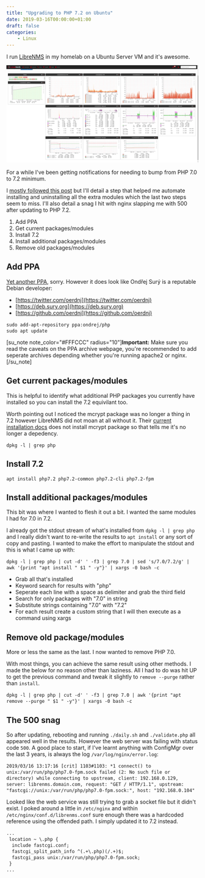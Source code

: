 ```yaml
---
title: "Upgrading to PHP 7.2 on Ubuntu"
date: 2019-03-16T00:00:00+01:00
draft: false
categories:
    - Linux
---
```


I run [LibreNMS](https://www.librenms.org/) in my homelab on a Ubuntu Server VM and it's awesome.

![](images/upgrading-to-php-7-2-on-ubuntu-01.jpg)

For a while I've been getting notifications for needing to bump from PHP 7.0 to 7.2 minimum.

I [mostly followed this post](https://ayesh.me/Ubuntu-PHP-7.2) but I'll detail a step that helped me automate installing and uninstalling all the extra modules which the last two steps seem to miss. I'll also detail a snag I hit with nginx slapping me with 500 after updating to PHP 7.2.

1. Add PPA
2. Get current packages/modules
3. Install 7.2
4. Install additional packages/modules
5. Remove old packages/modules

## Add PPA

[Yet another PPA](https://launchpad.net/~ondrej/+archive/ubuntu/php), sorry. However it does look like Ondřej Surý is a reputable Debian developer:

- [https://twitter.com/oerdnj](https://twitter.com/oerdnj)
- [https://deb.sury.org](https://deb.sury.org)
- [https://github.com/oerdnj](https://github.com/oerdnj)

```
sudo add-apt-repository ppa:ondrej/php
sudo apt update
```

\[su\_note note\_color="#FFFCCC" radius="10"\]**Important:** Make sure you read the caveats on the PPA archive webpage, you're recommended to add seperate archives depending whether you're running apache2 or nginx.\[/su\_note\]

## Get current packages/modules

This is helpful to identify what additional PHP packages you currently have installed so you can install the 7.2 equivilant too.

Worth pointing out I noticed the mcrypt package was no longer a thing in 7.2 however LibreNMS did not moan at all without it. Their [current installation docs](https://docs.librenms.org/Installation/Installation-Ubuntu-1804-Nginx/) does not install mcrypt package so that tells me it's no longer a depedency.

```
dpkg -l | grep php
```

## Install 7.2

```
apt install php7.2 php7.2-common php7.2-cli php7.2-fpm
```

## Install additional packages/modules

This bit was where I wanted to flesh it out a bit. I wanted the same modules I had for 7.0 in 7.2.

I already got the stdout stream of what's installed from `dpkg -l | grep php` and I really didn't want to re-write the results to `apt install` or any sort of copy and pasting. I wanted to make the effort to manipulate the stdout and this is what I came up with:

```
dpkg -l | grep php | cut -d' ' -f3 | grep 7.0 | sed 's/7.0/7.2/g' | awk '{print "apt install " $1 " -y"}' | xargs -0 bash -c
```

- Grab all that's installed
- Keyword search for results with "php"
- Seperate each line with a space as delimiter and grab the third field
- Search for only packages with "7.0" in string
- Substitute strings containing "7.0" with "7.2"
- For each result create a custom string that I will then execute as a command using xargs

## Remove old package/modules

More or less the same as the last. I now wanted to remove PHP 7.0.

With most things, you can achieve the same result using other methods. I made the below for no reason other than laziness. All I had to do was hit UP to get the previous command and tweak it slightly to `remove --purge` rather than `install`.

```
dpkg -l | grep php | cut -d' ' -f3 | grep 7.0 | awk '{print "apt remove --purge " $1 " -y"}' | xargs -0 bash -c
```

## The 500 snag

So after updating, rebooting and running `./daily.sh` and `./validate.php` all appeared well in the results. However the web server was failing with status code `500`. A good place to start, if I've learnt anything with ConfigMgr over the last 3 years, is always the log `/var/log/nginx/error.log`:

```
2019/03/16 13:17:16 [crit] 1103#1103: *1 connect() to unix:/var/run/php/php7.0-fpm.sock failed (2: No such file or directory) while connecting to upstream, client: 192.168.0.129, server: librenms.domain.com, request: "GET / HTTP/1.1", upstream: "fastcgi://unix:/var/run/php/php7.0-fpm.sock:", host: "192.168.0.104"
```

Looked like the web service was still trying to grab a socket file but it didn't exist. I poked around a little in `/etc/nginx` and within `/etc/nginx/conf.d/librenms.conf` sure enough there was a hardcoded reference using the offended path. I simply updated it to 7.2 instead.

```
...
 location ~ \.php {
  include fastcgi.conf;
  fastcgi_split_path_info ^(.+\.php)(/.+)$;
  fastcgi_pass unix:/var/run/php/php7.0-fpm.sock;
 }
...
```
